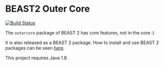 # BEAST2 Outer Core

[![Build Status](https://github.com/LinguaPhylo/beast-outercore/workflows/outercore%20tests/badge.svg)](https://github.com/LinguaPhylo/beast-outercore/actions?query=workflow%3A%outercore+tests%22)


The `outercore` package of BEAST 2 has core features, not in the core :)

It is also released as a BEAST 2 package. 
How to install and use BEAST 2 packages can be seen 
[here](https://www.beast2.org/managing-packages/). 

This project requires Java 1.8.
